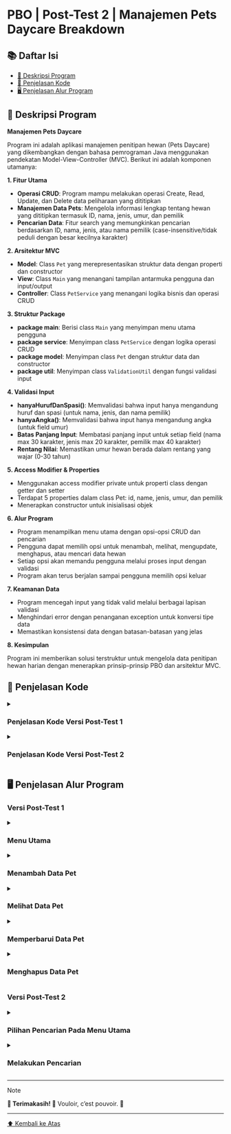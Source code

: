 <a name="top"></a>
    
# PBO | Post-Test 2 | Manajemen Pets Daycare Breakdown

## 📚 Daftar Isi
- [👥 Deskripsi Program](#-deskripsi-program)
- [📖 Penjelasan Kode](#-penjelasan-kode)
- [🖥️ Penjelasan Alur Program](#️-penjelasan-alur-program)

## 👥 Deskripsi Program
**Manajemen Pets Daycare**

Program ini adalah aplikasi manajemen penitipan hewan (Pets Daycare) yang dikembangkan dengan bahasa pemrograman Java menggunakan pendekatan Model-View-Controller (MVC). Berikut ini adalah komponen utamanya:

**1. Fitur Utama**

- **Operasi CRUD**: Program mampu melakukan operasi Create, Read, Update, dan Delete data peliharaan yang dititipkan
- **Manajemen Data Pets**: Mengelola informasi lengkap tentang hewan yang dititipkan termasuk ID, nama, jenis, umur, dan pemilik
- **Pencarian Data**: Fitur search yang memungkinkan pencarian berdasarkan ID, nama, jenis, atau nama pemilik (case-insensitive/tidak peduli dengan besar kecilnya karakter)
  
**2. Arsitektur MVC**

- **Model**: Class `Pet` yang merepresentasikan struktur data dengan properti dan constructor
- **View**: Class `Main` yang menangani tampilan antarmuka pengguna dan input/output
- **Controller**: Class `PetService` yang menangani logika bisnis dan operasi CRUD

**3. Struktur Package**

- **package main**: Berisi class `Main` yang menyimpan menu utama pengguna
- **package service**: Menyimpan class `PetService` dengan logika operasi CRUD
- **package model**: Menyimpan class `Pet` dengan struktur data dan constructor
- **package util**: Menyimpan class `ValidationUtil` dengan fungsi validasi input

**4. Validasi Input**

- **hanyaHurufDanSpasi()**: Memvalidasi bahwa input hanya mengandung huruf dan spasi (untuk nama, jenis, dan nama pemilik)
- **hanyaAngka()**: Memvalidasi bahwa input hanya mengandung angka (untuk field umur)
- **Batas Panjang Input**: Membatasi panjang input untuk setiap field (nama max 30 karakter, jenis max 20 karakter, pemilik max 40 karakter)
- **Rentang Nilai**: Memastikan umur hewan berada dalam rentang yang wajar (0-30 tahun)

**5. Access Modifier & Properties**

- Menggunakan access modifier private untuk properti class dengan getter dan setter
- Terdapat 5 properties dalam class Pet: id, name, jenis, umur, dan pemilik
- Menerapkan constructor untuk inisialisasi objek

**6. Alur Program**

- Program menampilkan menu utama dengan opsi-opsi CRUD dan pencarian
- Pengguna dapat memilih opsi untuk menambah, melihat, mengupdate, menghapus, atau mencari data hewan
- Setiap opsi akan memandu pengguna melalui proses input dengan validasi
- Program akan terus berjalan sampai pengguna memilih opsi keluar

**7. Keamanan Data**

- Program mencegah input yang tidak valid melalui berbagai lapisan validasi
- Menghindari error dengan penanganan exception untuk konversi tipe data
- Memastikan konsistensi data dengan batasan-batasan yang jelas

**8. Kesimpulan**

Program ini memberikan solusi terstruktur untuk mengelola data penitipan hewan harian dengan menerapkan prinsip-prinsip PBO dan arsitektur MVC.

## 📖 Penjelasan Kode

<details>
  <summary><h3>Penjelasan Kode Versi Post-Test 1</h3></summary>
  <a href="https://github.com/ariscandra/PBO-Post-Test-1?tab=readme-ov-file#-penjelasan-kode">Lihat disini</a>
</details>

<details>
  <summary><h3>Penjelasan Kode Versi Post-Test 2</h3></summary>

  **1. Class Main**
```java
package main;

import model.Pet;
import service.PetService;
import util.ValidasiUtil;
import java.util.List;
import java.util.Scanner;

public class Main {
    public static void main(String[] args) {
        PetService petService = new PetService();
        Scanner scanner = new Scanner(System.in);
        int pilihan;

        do {
            System.out.println("""
                       _____     _              _       
                      |  __ \\   | |            (_)      
                      | |__) |__| |_ ___  _ __  _  __ _ 
                      |  ___/ _ \\ __/ _ \\| '_ \\| |/ _` |
                      | |  |  __/ || (_) | |_) | | (_| |
                      |_|   \\___|\\__\\___/| .__/|_|\\__,_|
                                         | |            
                                         |_|            
                    """);

            System.out.println("\n=== Haloooo Admin Aris, Good to see you back! Moga sehat selalu! ===");
            System.out.println("\n+==== Petopia Pets Daycare ====+");
            System.out.println("| [1] Tambah Data Pets         |");
            System.out.println("| [2] Lihat Semua Data Pets    |");
            System.out.println("| [3] Update Data Pets         |");
            System.out.println("| [4] Hapus Data Pets          |");
            System.out.println("| [5] Cari Data Pets           |");
            System.out.println("| [0] Keluar                   |");
            System.out.println("+==============================+");
            System.out.print("Pilih menu (0-5): ");

            pilihan = scanner.nextInt();
            scanner.nextLine();

            switch (pilihan) {
                case 1 -> tambahPet(scanner, petService);
                case 2 -> lihatSemuaPets(petService);
                case 3 -> updatePet(scanner, petService);
                case 4 -> hapusPet(scanner, petService);
                case 5 -> cariPet(scanner, petService);
                case 0 -> System.out.println("Program selesai. See you soon Mimin!");
                default -> System.out.println("Pilihan tidak valid, min! Silakan pilih 0-5.");
            }
        } while (pilihan != 0);

        scanner.close();
    }

    private static void tambahPet(Scanner scanner, PetService petService) {
        System.out.println("\n--- Tambah Data Pet ---");
        
        String name = validasiInput(scanner, "Nama pet: ", "nama", 30);
        String jenis = validasiInput(scanner, "Jenis pet: ", "jenis", 20);
        String umur = validasiUmur(scanner);
        String pemilik = validasiInput(scanner, "Nama Pemilik: ", "pemilik", 40);

        Pet newPet = new Pet(null, name, jenis, umur, pemilik);
        petService.tambahPet(newPet);
        System.out.println(newPet.getNama() + " berhasil ditambahkan dengan ID: " + newPet.getId());
    }

    private static void lihatSemuaPets(PetService petService) {
        System.out.println("\n--- Daftar Pets di Petopia ---");
        List<Pet> pets = petService.getDaftar();
        if (pets.isEmpty()) {
            System.out.println("Belum ada pets yang dititipkan :(\n");
        } else {
            System.out.println("ID | Nama | Jenis | Umur | Pemilik");
            System.out.println("------------------------------------");
            for (Pet pet : pets) {
                System.out.printf("%s | %s | %s | %s Tahun | %s\n",
                        pet.getId(), pet.getNama(), pet.getJenis(), pet.getUmur(), pet.getPemilik());
                System.out.println("------------------------------------");
            }
        }
    }

    private static void updatePet(Scanner scanner, PetService petService) {
        System.out.println("\n--- Update Data Pet ---");
        System.out.print("Masukkan ID pet yang akan diupdate: ");
        String id = scanner.nextLine();

        List<Pet> pets = petService.getDaftar();
        Pet petCocok = null;
        for (Pet pet : pets) {
            if (pet.getId().equals(id)) {
                petCocok = pet;
                break;
            }
        }

        if (petCocok == null) {
            System.out.println("Pet dengan ID " + id + " tidak ada, min!");
            return;
        }

        System.out.println("Data saat ini:");
        System.out.println("Nama: " + petCocok.getNama());
        System.out.println("Jenis: " + petCocok.getJenis());
        System.out.println("Umur: " + petCocok.getUmur());
        System.out.println("Pemilik: " + petCocok.getPemilik());

        System.out.println("\nMasukkan data pet yang baru:");
        String name = validasiInput(scanner, "Nama Baru: ", "nama", 30);
        String jenis = validasiInput(scanner, "Jenis Baru: ", "jenis", 20);
        String umur = validasiUmur(scanner);
        String pemilik = validasiInput(scanner, "Pemilik Baru: ", "pemilik", 40);

        Pet petBaru = new Pet(id, name, jenis, umur, pemilik);
        if (petService.updatePet(id, petBaru)) {
            System.out.println("Data pet berhasil diperbarui!");
        } else {
            System.out.println("Gagal memperbarui data pet!");
        }
    }

    private static void hapusPet(Scanner scanner, PetService petService) {
        System.out.println("\n--- Hapus Data Pet ---");
        System.out.print("Masukkan ID pet yang akan dihapus: ");
        String id = scanner.nextLine();

        if (petService.hapusPet(id)) {
            System.out.println("Pet dengan ID " + id + " berhasil dihapus!");
        } else {
            System.out.println("Pet dengan ID " + id + " tidak ada, min!");
        }
    }

    private static void cariPet(Scanner scanner, PetService petService) {
        System.out.println("\n--- Cari Data Pet ---");
        System.out.print("Masukkan keyword (ID/Nama/Jenis/Umur/Pemilik): ");
        String keyword = scanner.nextLine();

        List<Pet> hasil = petService.cariPet(keyword);
        if (hasil.isEmpty()) {
            System.out.println("Tidak ditemukan pet dengan kata kunci '" + keyword + "'");
        } else {
            System.out.println("Hasil pencarian:");
            System.out.println("ID | Nama | Jenis | Umur | Pemilik");
            System.out.println("------------------------------------");
            for (Pet pet : hasil) {
                System.out.printf("%s | %s | %s | %s Tahun | %s\n",
                        pet.getId(), pet.getNama(), pet.getJenis(), pet.getUmur(), pet.getPemilik());
                System.out.println("------------------------------------");
            }
        }
    }

    private static String validasiInput(Scanner scanner, String prompt, String field, int maxLength) {
        while (true) {
            System.out.print(prompt);
            String input = scanner.nextLine();
            
            if (input.length() > maxLength) {
                System.out.printf("Error: %s tidak boleh lebih dari %d karakter.\n", field, maxLength);
                continue;
            }
            
            if (ValidasiUtil.hanyaHurufDanSpasi(input)) {
                return input;
            } else {
                System.out.printf("Error: %s hanya boleh mengandung huruf dan spasi.\n", field);
            }
        }
    }

    private static String validasiUmur(Scanner scanner) {
        while (true) {
            System.out.print("Umur: ");
            String input = scanner.nextLine();
            
            if (input.length() > 2) {
                System.out.println("Error: Umur tidak boleh lebih dari 2 digit.");
                continue;
            }
            
            if (ValidasiUtil.hanyaAngka(input)) {
                try {
                    int umur = Integer.parseInt(input);
                    if (umur < 0 || umur > 30) {
                        System.out.println("Error: Umur harus antara 0 dan 30 tahun.");
                        continue;
                    }
                    return input;
                } catch (NumberFormatException e) {
                    System.out.println("Error: Format angka tidak valid.");
                }
            } else {
                System.out.println("Error: Umur hanya boleh mengandung angka.");
            }
        }
    }
}
```

Sebagai titik jalannya program dan menangani antarmuka pengguna. Bagian-bagian penting lainnya:

- Method main(): Menampilkan menu utama dan mengarahkan ke fungsi yang sesuai berdasarkan pilihan user
- Method tambahPet(): Menangani proses penambahan data pet dengan validasi input
- Method lihatSemuaPets(): Menampilkan semua data pets yang tersimpan
- Method updatePet(): Mengupdate data pet berdasarkan ID
- Method hapusPet(): Menghapus data pet berdasarkan ID
- Method cariPet(): Mencari data pet berdasarkan keyword (ID, nama, jenis, atau pemilik)
- Method validasiInput(): Memvalidasi input text (hanya huruf dan spasi)
- Method validasiUmur(): Memvalidasi input umur (hanya angka dan retang 0-30)
  
  **2. Class Pet**
```java
package model;

public class Pet {
    private String id;
    private String nama;
    private String jenis;
    private String umur;
    private String pemilik;

    public Pet(String id, String nama, String jenis, String umur, String pemilik) {
        this.id = id;
        this.nama = nama;
        this.jenis = jenis;
        this.umur = umur;
        this.pemilik = pemilik;
    }

    // Ini getter ama setter
    public String getId() { return id; }
    public void setId(String id) { this.id = id; }
    public String getNama() { return nama; }
    public void setNama(String nama) { this.nama = nama; }
    public String getJenis() { return jenis; }
    public void setJenis(String jenis) { this.jenis = jenis; }
    public String getUmur() { return umur; }
    public void setUmur(String umur) { this.umur = umur; }
    public String getPemilik() { return pemilik; }
    public void setPemilik(String pemilik) { this.pemilik = pemilik; }
}
```

Sebagai model data untuk representasi objek pet. Bagian penting lainnya mencakup:

- Atribut: id, nama, jenis, umur, pemilik (semua private)
- Constructor: Untuk inisialisasi objek Pet dengan semua atributnya
- Getter dan Setter: Method untuk mengakses dan mengubah nilai atribut (menerapkan encapsulation)

  **3. Class PetService**
```java
package service;

import model.Pet;
import java.util.ArrayList;
import java.util.List;

public class PetService {
    private ArrayList<Pet> pets = new ArrayList<>();
    private int hitungId = 1;

    // tambah
    public void tambahPet(Pet pet) {
        pet.setId(String.valueOf(hitungId++));
        pets.add(pet);
    }

    // daftar
    public List<Pet> getDaftar() {
        return pets;
    }

    // apdet
    public boolean updatePet(String id, Pet newPet) {
        for (Pet pet : pets) {
            if (pet.getId().equals(id)) {
                pet.setNama(newPet.getNama());
                pet.setJenis(newPet.getJenis());
                pet.setUmur(newPet.getUmur());
                pet.setPemilik(newPet.getPemilik());
                return true;
            }
        }
        return false;
    }

    // apus
    public boolean hapusPet(String id) {
        return pets.removeIf(pet -> pet.getId().equals(id));
    }

    // cari
    public List<Pet> cariPet(String keyword) {
        List<Pet> hasil = new ArrayList<>();
        for (Pet pet : pets) {
            if (pet.getId().toLowerCase().contains(keyword.toLowerCase()) ||
            	pet.getNama().toLowerCase().contains(keyword.toLowerCase()) ||
                pet.getJenis().toLowerCase().contains(keyword.toLowerCase()) ||
                pet.getPemilik().toLowerCase().contains(keyword.toLowerCase())) {
                hasil.add(pet);
            }
        }
        return hasil;
    }
}
```

Menangani logika bisnis dan operasi CRUD. Bagian terpentingnya yaitu:

- ArrayList<Pet> pets: Menyimpan koleksi data pets
- Method tambahPet(): Menambahkan pet baru dengan ID otomatis
- Method getDaftar(): Mengembalikan semua data pets
- Method updatePet(): Memperbarui data pet berdasarkan ID
- Method hapusPet(): Menghapus pet berdasarkan ID
- Method cariPet(): Mencari pet berdasarkan keyword di semua field

  **4. Class ValidasiUtil**
```java
package util;

import java.util.regex.Pattern;
import java.util.regex.Matcher;

public class ValidasiUtil {
    public static boolean hanyaHurufDanSpasi(String input) {
        Pattern pattern = Pattern.compile("^[a-zA-Z\\s]+$");
        Matcher matcher = pattern.matcher(input);
        return matcher.matches();
    }

    public static boolean hanyaAngka(String input) {
        Pattern pattern = Pattern.compile("^[0-9]+$");
        Matcher matcher = pattern.matcher(input);
        return matcher.matches();
    }
}
```

Menyediakan fungsi untuk validasi input. Bagian pentingnya ialah sebagai berikut:

- Method hanyaHurufDanSpasi(): Memvalidasi input hanya mengandung huruf dan spasi
- Method hanyaAngka(): Memvalidasi input hanya mengandung angka

  **5. Kesimpulan**
  
Program ini menerapkan konsep MVC dengan jelas dimana:

- Model (Pet) mengatur struktur data
- View (Main) menangani tampilan dan interaksi user
- Controller (PetService) mengatur logika bisnis dan manipulasi data
- Util (ValidasiUtil) menyediakan fungsi bantu untuk validasi
  
</details>

## 🖥️ Penjelasan Alur Program

### Versi Post-Test 1

<details>
<summary><h3>Menu Utama</h3></summary>

<div align="center">
  <img src="https://github.com/user-attachments/assets/160529b6-3faa-4619-a260-b163aa4f6c1e" alt="" width="500px">
</div>

<p align="justify">Gambar di atas merupakan tampilan menu utama program ketika pertama dijalankan.</p>

**1. Jika input tidak valid**
<div align="center">
  <img src="https://github.com/user-attachments/assets/f3498574-ac7e-4051-9a81-2c6808623bb8" alt="" width="500px">
</div>

<p align="justify">Jika pengguna menginput di luar daripada opsi (0-4) di menu utama, maka akan ada dialog teks seperti pada gambar di atas. Menu akan diulang, pengguna diminta untuk menginput lagi.</p>

**2. Jika opsi 0(Keluar) dipilih**
<div align="center">
  <img src="https://github.com/user-attachments/assets/17ec4145-6c43-4fd0-a33c-2ef6d7d46657" alt="" width="500px">
</div>

<p align="justify">Program akan berhenti berjalan jika pengguna menginput opsi untuk keluar (0). Menu akan berhenti berulang, program selesai.</p>

</details>

<details>
<summary><h3>Menambah Data Pet</h3></summary>

**1. Validasi input dan jika berupa selain huruf dan spasi**
<div align="center">
  <img src="https://github.com/user-attachments/assets/b80c4e30-3f77-4224-8042-927d36d062fb" alt="" width="500px">
</div>

<p align="justify">Jika pengguna mengisi field input nama pet, jenis, dan nama pemilik dengan angka. Maka, akan muncul dialog teks di atas. Pengguna diminta mengulang inputnya.</p>

**2. Validasi input dan jika lebih dari jumlah karakter yang ditentukan**
<div align="center">
  <img src="https://github.com/user-attachments/assets/0e9d08cc-c6d7-4a1b-90a5-4ec632b2fc40" alt="" width="500px">
</div>

<p align="justify">Jika pengguna mengisi field input nama pet dengan karakter lebih dari 30, jenis lebih dari 20, dan nama pemilik lebih dari 40 karakter. Maka, akan muncul dialog teks di atas. Pengguna diminta mengulang inputnya hingga validasi sukses.</p>

**3. Validasi input dan jika umur lebih dari 2 digit atau berupa selain angka**
<div align="center">
  <img src="https://github.com/user-attachments/assets/3042bf6c-fc79-41ad-b6d0-3c27d1fee06a" alt="" width="500px">
</div>

<p align="justify">Jika pengguna menginput lebih dari 3 digit angka atau memasukkan huruf pada field input umur. Maka, akan muncul dialog teks seperti pada gambar di atas.</p>

**4. Validasi input dan jika umur di luar rentang 0-30 tahun**
<div align="center">
  <img src="https://github.com/user-attachments/assets/dcd1329d-d8ca-4a34-9b85-ef5ca8b74d51" alt="" width="500px">
</div>

<p align="justify">Jika pengguna memasukkan umur pet di bawah 0 atau lebih dari 30 tahun, maka akan diminta input ulang.</p>

**5. Berhasil menambah data**
<div align="center">
  <img src="https://github.com/user-attachments/assets/4805e553-e2fa-4d30-9019-6c85aad5afa3" alt="" width="500px">
</div>

<p align="justify">Pada gambar di atas merupakan tampilan apabila proses penambahan data pet berhasil.</p>

</details>

<details>
<summary><h3>Melihat Data Pet</h3></summary>

**1. Jika data pet pada ArrayList masih kosong**
<div align="center">
  <img src="https://github.com/user-attachments/assets/bf990e63-b24d-4c18-82a5-d06b7f12f08e" alt="" width="500px">
</div>

<p align="justify">Akan muncul teks seperti pada gambar di atas jika ArrayList masih kosong.</p>

**2. Tampilan daftar pet jika memiliki data**
<div align="center">
  <img src="https://github.com/user-attachments/assets/dee21aad-ba92-4776-8112-85424dfece3e" alt="" width="500px">
</div>

</details>

<details>
<summary><h3>Memperbarui Data Pet</h3></summary>

**1. Validasi ID dan jika gagal**
<div align="center">
  <img src="https://github.com/user-attachments/assets/64e5fc8c-6b99-430b-80b2-d836fca3e4ca" alt="" width="500px">
</div>

<p align="justify">Jika pengguna memasukkan id yang tidak ada atau tidak cocok dengan yang ada pada ArrayList. Maka, akan muncul teks seperti pada gambar.</p>

**2. Tampilan pembaruan data pet jika berhasil**
<div align="center">
  <img src="https://github.com/user-attachments/assets/e7fa40c6-8ef8-467d-a361-3efef7c821ca" alt="" width="500px">
</div>

<p align="justify">Perlu diketahui, bahwa logika dan proses validasi input seperti batas karakter, rentang umur, dll. pada bagian update ini kurang lebih sama dengan yang ada pada proses penambahan data pet. Bedanya, hanya di cara penyimpanannya di ArrayList menggunakan variabel khusus untuk bagian update. Pada gambar di atas merupakan tampilan jika pembaruan data pet berhasil.</p>

</details>

<details>

<summary><h3>Menghapus Data Pet</h3></summary>

**1. Validasi ID dan jika gagal**
<div align="center">
  <img src="https://github.com/user-attachments/assets/ae6042d6-9e36-43b4-aec3-7a0077e32df5" alt="" width="500px">
</div>

<p align="justify">Sama seperti di bagian update, pengguna diminta memasukkan ID pet, dan jika proses validasi gagal. Maka akan diminta input ulang.</p>

**2. Jika data pet berhasil dihapus**
<div align="center">
  <img src="https://github.com/user-attachments/assets/2bfe34c2-344e-42b7-bf99-91809a0ea644" alt="" width="500px">
</div>

<p align="justify">Jika proses validasi berhasil (ID cocok dengan data dalam ArrayList). Maka, data berhasil dihapus.</p>

</details>

### Versi Post-Test 2

<details>
<summary><h3>Pilihan Pencarian Pada Menu Utama</h3></summary>
  
<div align="center">
  <img src="https://github.com/user-attachments/assets/5c00c6ec-5139-45fd-97c1-7bf9080f5abc" alt="" width="500px">
</div>

<p align="justify">Melanjutkan dari Post Test pertama, disini saya menambahkan fitur pencarian data pet sebagai opsi di menu utama.</p>

</details>

<details>
<summary><h3>Melakukan Pencarian</h3></summary>

**1. Jika keyword yang dimasukkan tidak ditemukan**
<div align="center">
  <img src="https://github.com/user-attachments/assets/79030d13-3b2c-4c88-a48c-23f6902309f9" alt="" width="500px">
</div>

<p align="justify">Untuk mencari data pet yang diinginkan, pengguna diminta memasukkan kata kunci yang berupa ID/nama/jenis/umur/pemilik dari pet. Jika setelah proses pencocokan keyword yang dimasukkan tidak terdapat pada daftar pet yang ada, maka pengguna diberikan teks yang memberitahukan bahwa keyword yang diinput tidak ditemukan.</p>

**2. Jika keyword berhasil ditemukan**
<div align="center">
  <img src="https://github.com/user-attachments/assets/285a1513-951f-4c3c-a991-9624a15a205b" alt="" width="500px">
</div>

<p align="justify">Gambar di atas dapat terlihat memanggil data pet yang ditemukan jika keyword yang dimasukkan pengguna cocok dengan daftar pet yang ada.</p>

</details>

---
> [!NOTE]
> **🎉 Terimakasih! 🎉**
> Vouloir, c’est pouvoir. 🙏

---
[⬆️ Kembali ke Atas](#top)
